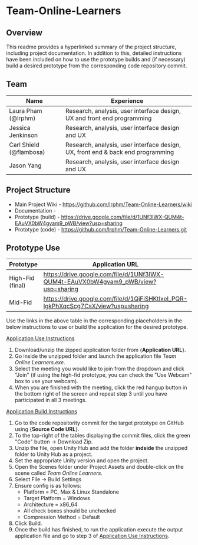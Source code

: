 # Team-Online-Learners

## Overview
This readme provides a hyperlinked summary of the project structure, including project documentation. In addition to this, detailed instructions have been included on how to use the prototype builds and (if necessary) build a desired prototype from the corresponding code repository commit.    

## Team
Name | Experience
------------ | -------------
Laura Pham (@lrphm)| Research, analysis, user interface design, UX and front end programming
Jessica Jenkinson | Research, analysis, user interface design and UX
Carl Shield (@flambosa) | Research, analysis, user interface design, UX, front end & back end programming
Jason Yang | Research, analysis, user interface design and UX

## Project Structure
* Main Project Wiki - https://github.com/lrphm/Team-Online-Learners/wiki
* Documentation - 
* Prototype (build) - https://drive.google.com/file/d/1UNf3IWX-QUM4t-EAuVX0bW4gyam9_pWB/view?usp=sharing
* Prototype (code) - https://github.com/lrphm/Team-Online-Learners.git

## Prototype Use
Prototype | Application URL | Source Code URL
------------ | ------------- | -------------
High-Fid (final) | https://drive.google.com/file/d/1UNf3IWX-QUM4t-EAuVX0bW4gyam9_pWB/view?usp=sharing | https://github.com/lrphm/Team-Online-Learners.git  
Mid-Fid | https://drive.google.com/file/d/1QjFiSHKtIxeI_PQR-lgkPhXqcScg7CsX/view?usp=sharing | https://github.com/lrphm/Team-Online-Learners/tree/3c8740fab2ffd97b6911932636073059749a0a54

Use the links in the above table in the corresponding placeholders in the below instructions to use or build the application for the desired prototype. 

<ins>Application Use Instructions</ins>
1. Download/unzip the zipped application folder from {**Application URL**}.
2. Go inside the unzipped folder and launch the application file *Team Online Learners.exe*.
3. Select the meeting you would like to join from the dropdown and click "Join" (if using the high-fid prototype, you can check the "Use Webcam" box to use your webcam).
4. When you are finished with the meeting, click the red hangup button in the bottom right of the screen and repeat step 3 until you have participated in all 3 meetings.

<ins>Application Build Instructions</ins>
1. Go to the code repositority commit for the target prototype on GitHub using {**Source Code URL**}.
2. To the top-right of the tables displaying the commit files, click the green "Code" button -> Download Zip.
3. Unzip the file, open Unity Hub and add the folder **indside** the unzipped folder to Unity Hub as a project.
4. Set the appropriate Unity version and open the project.
5. Open the Scenes folder under Project Assets and double-click on the scene called *Team Online Learners*. 
6. Select File -> Build Settings
7. Ensure config is as follows:
   * Platform = PC, Max & Linux Standalone
   * Target Platform = Windows
   * Architecture = x86_64
   * All check boxes should be unchecked
   * Compression Method = Default
8. Click Build.
9. Once the build has finished, to run the application execute the output application file and go to step 3 of <ins>Application Use Instructions</ins>. 
